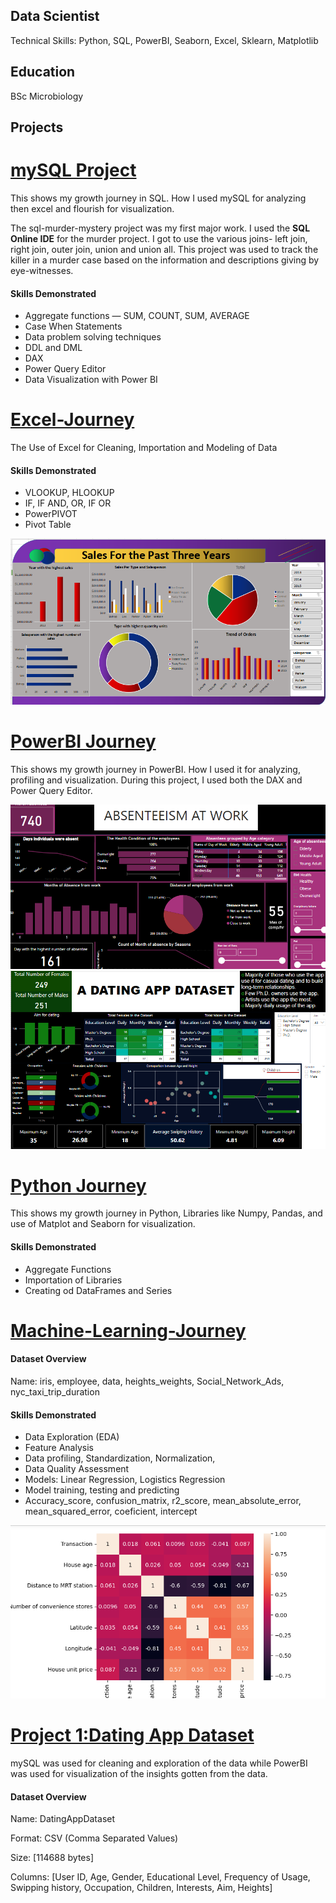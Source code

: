 ## Data Scientist
Technical Skills: Python, SQL, PowerBI, Seaborn, Excel, Sklearn, Matplotlib

## Education
BSc Microbiology

## Projects
# [mySQL Project](https://github.com/Ikeoluwapo/MySQL-Journey-)
This shows my growth journey in SQL. How I used mySQL for analyzing then excel and flourish for visualization.

The sql-murder-mystery project was my first major work. I used the **SQL Online IDE** for the murder project. I got to use the various joins- left join, right join, outer join, union and union all. This project was used to track the killer in a murder case based on the information and descriptions giving by eye-witnesses. 
#### Skills Demonstrated
* Aggregate functions — SUM, COUNT, SUM, AVERAGE
* Case When Statements
* Data problem solving techniques
* DDL and DML
* DAX
* Power Query Editor
* Data Visualization with Power BI

# [Excel-Journey](https://github.com/Ikeoluwapo/Excel-Journey-)
The Use of Excel for Cleaning, Importation and Modeling of Data
#### Skills Demonstrated
* VLOOKUP, HLOOKUP
* IF, IF AND, OR, IF OR
* PowerPIVOT
* Pivot Table

![](https://github.com/Ikeoluwapo/Emmanuella_Portfolio/blob/main/Images/SALES%20FOR%20THE%20PAST%20THREE%20YEARS.png?raw=True)

# [PowerBI Journey](https://github.com/Ikeoluwapo/PowerBI-Journey)
This shows my growth journey in PowerBI. How I used it for analyzing, profiling and visualization.
During this project, I used both the DAX and Power Query Editor. 

![](https://github.com/Ikeoluwapo/Emmanuella_Portfolio/blob/main/Images/Absenteeism%20dashboard.png?raw=True)
![](https://github.com/Ikeoluwapo/Emmanuella_Portfolio/blob/main/Images/DATING%20APP%20DATA.png?raw=True)

# [Python Journey](https://github.com/Ikeoluwapo/Python-Journey)
This shows my growth journey in Python, Libraries like Numpy, Pandas, and use of Matplot and Seaborn for visualization.
#### Skills Demonstrated
* Aggregate Functions
* Importation of Libraries
* Creating od DataFrames and Series

# [Machine-Learning-Journey](https://github.com/Ikeoluwapo/Machine-Learning-Journey)
#### Dataset Overview
Name: iris, employee, data, heights_weights, Social_Network_Ads, nyc_taxi_trip_duration
#### Skills Demonstrated
* Data Exploration (EDA)
* Feature Analysis
* Data profiling, Standardization, Normalization, 
* Data Quality Assessment
* Models: Linear Regression, Logistics Regression
* Model training, testing and predicting
* Accuracy_score, confusion_matrix, r2_score, mean_absolute_error, mean_squared_error, coeficient, intercept

![](https://github.com/Ikeoluwapo/Emmanuella_Portfolio/blob/main/Images/python-heatmap.png?raw=True)

# [Project 1:Dating App Dataset](https://github.com/Ikeoluwapo/DatingApp/tree/main)
mySQL was used for cleaning and exploration of the data while PowerBI was used for visualization of the insights gotten from the data.
#### Dataset Overview
Name: DatingAppDataset

Format: CSV (Comma Separated Values)

Size: [114688 bytes]

Columns: [User ID, Age, Gender, Educational Level, Frequency of Usage, Swipping history, Occupation, Children, Interests, Aim, Heights]
